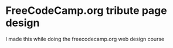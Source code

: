# FreeCodeCamp.org tribute page design

I made this while doing the freecodecamp.org web design course

